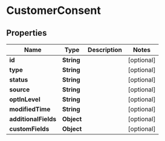 

# CustomerConsent

## Properties

Name | Type | Description | Notes
------------ | ------------- | ------------- | -------------
**id** | **String** |  |  [optional]
**type** | **String** |  |  [optional]
**status** | **String** |  |  [optional]
**source** | **String** |  |  [optional]
**optInLevel** | **String** |  |  [optional]
**modifiedTime** | **String** |  |  [optional]
**additionalFields** | **Object** |  |  [optional]
**customFields** | **Object** |  |  [optional]




